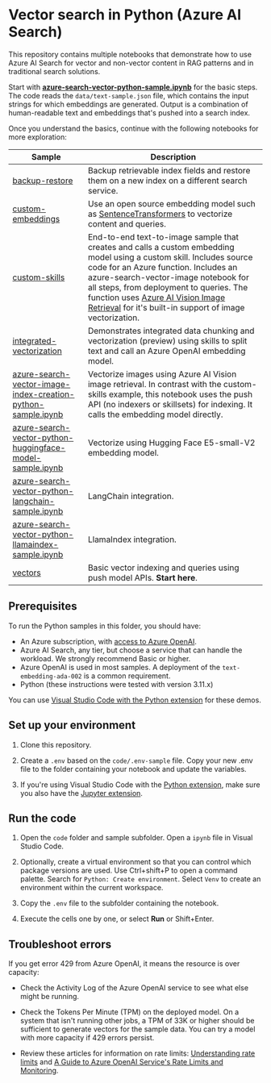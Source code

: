 # Vector search in Python (Azure AI Search)

This repository contains multiple notebooks that demonstrate how to use Azure AI Search for vector and non-vector content in RAG patterns and in traditional search solutions.

Start with [**azure-search-vector-python-sample.ipynb**](code/azure-search-vector-python-sample.ipynb) for the basic steps. The code reads the `data/text-sample.json` file, which contains the input strings for which embeddings are generated. Output is a combination of human-readable text and embeddings that's pushed into a search index.

<!-- ![Python Vector Video](https://github.com/Azure/azure-search-vector-samples/blob/main/demo-python/data/images/python-vector-video.gif?raw=true) -->

Once you understand the basics, continue with the following notebooks for more exploration:

| Sample | Description |
|--------|-------------|
| [backup-restore](./code/index-backup-restore/azure-search-backup-and-restore.ipynb) | Backup retrievable index fields and restore them on a new index on a different search service. |
| [custom-embeddings](./code/custom-embeddings/azure-search-custom-vectorization-sample.ipynb) | Use an open source embedding model such as [SentenceTransformers](https://www.sbert.net/) to vectorize content and queries. |
| [custom-skills](./code/custom-embeddings/azure-search-custom-vectorization-sample.ipynb) | End-to-end text-to-image sample that creates and calls a custom embedding model using a custom skill. Includes source code for an Azure function. Includes an azure-search-vector-image notebook for all steps, from deployment to queries. The function uses [Azure AI Vision Image Retrieval](https://learn.microsoft.com/rest/api/computervision/image-retrieval) for it's built-in support of image vectorization. |
| [integrated-vectorization](./code/integrated-vectorization/azure-search-integrated-vectorization-sample.ipynb) | Demonstrates integrated data chunking and vectorization (preview) using skills to split text and call an Azure OpenAI embedding model. |
| [azure-search-vector-image-index-creation-python-sample.ipynb](./code/azure-search-vector-image-index-creation-python-sample.ipynb) | Vectorize images using Azure AI Vision image retrieval. In contrast with the custom-skills example, this notebook uses the push API (no indexers or skillsets) for indexing. It calls the embedding model directly.  |
| [azure-search-vector-python-huggingface-model-sample.ipynb](./code/azure-search-vector-python-huggingface-model-sample.ipynb)  | Vectorize using Hugging Face E5-small-V2 embedding model. |
| [azure-search-vector-python-langchain-sample.ipynb](./code/langchain/azure-search-vector-python-langchain-sample.ipynb) | LangChain integration. |
| [azure-search-vector-python-llamaindex-sample.ipynb](./code/azure-search-vector-python-llamaindex-sample.ipynb) | LlamaIndex integration. |
| [vectors](./code/vectors/azure-search-vector-python-sample.ipynb) | Basic vector indexing and queries using push model APIs. **Start here**. |

## Prerequisites

To run the Python samples in this folder, you should have:

- An Azure subscription, with [access to Azure OpenAI](https://aka.ms/oai/access).
- Azure AI Search, any tier, but choose a service that can handle the workload. We strongly recommend Basic or higher.
- Azure OpenAI is used in most samples. A deployment of the `text-embedding-ada-002` is a common requirement.
- Python (these instructions were tested with version 3.11.x)

You can use [Visual Studio Code with the Python extension](https://code.visualstudio.com/docs/python/python-tutorial) for these demos.

## Set up your environment

1. Clone this repository.

1. Create a `.env` based on the `code/.env-sample` file. Copy your new .env file to the folder containing your notebook and update the variables.

1. If you're using Visual Studio Code with the [Python extension](https://marketplace.visualstudio.com/items?itemName=ms-python.python), make sure you also have the [Jupyter extension](https://marketplace.visualstudio.com/items?itemName=ms-toolsai.jupyter).

## Run the code

1. Open the `code` folder and sample subfolder. Open a `ipynb` file in Visual Studio Code.

1. Optionally, create a virtual environment so that you can control which package versions are used. Use Ctrl+shift+P to open a command palette. Search for `Python: Create environment`. Select `Venv` to create an environment within the current workspace.

1. Copy the `.env` file to the subfolder containing the notebook.

1. Execute the cells one by one, or select **Run** or Shift+Enter.

## Troubleshoot errors

If you get error 429 from Azure OpenAI, it means the resource is over capacity:

- Check the Activity Log of the Azure OpenAI service to see what else might be running.

- Check the Tokens Per Minute (TPM) on the deployed model. On a system that isn't running other jobs, a TPM of 33K or higher should be sufficient to generate vectors for the sample data. You can try a model with more capacity if 429 errors persist.

- Review these articles for information on rate limits: [Understanding rate limits](https://learn.microsoft.com/azure/ai-services/openai/how-to/quota?tabs=rest#understanding-rate-limits) and [A Guide to Azure OpenAI Service's Rate Limits and Monitoring](https://clemenssiebler.com/posts/understanding-azure-openai-rate-limits-monitoring/).

